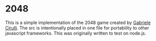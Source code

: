 2048
======
This is a simple implementation of the 2048 game created by [Gabriele Cirulli](http://en.wikipedia.org/wiki/2048_%28video_game%29). The src is intentionally placed in one file for portability to other javascript frameworks. This was originally written to test on node.js. 
